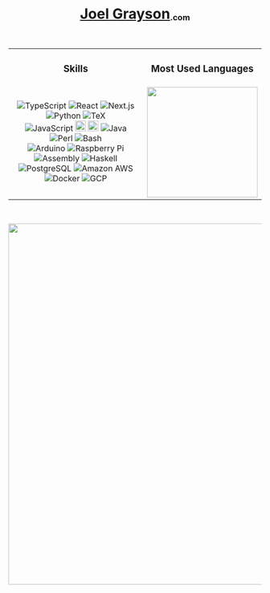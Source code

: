 <h1 align='center'><a href='https://joelgrayson.com' target='_blank'>Joel Grayson<sub><sup><sub>.com</sub></sup></sub></a></h1>

<br/>

<table align='center'>
    <tr>
        <td><h3 align='center'>Skills</h3></td>
        <td><h3 align='center'>Most Used Languages</h3></td>
    </tr>
    <tr>
        <td>
            <!--
                # Icon Sources
                * custom-icon-badges.demolab.com for custom icons
                * simpleicons.org for already usable icons
                * shields.io/badges/static-badge has badge URL documentation
            -->
            <div align='center'>
                <img alt="TypeScript" src="https://img.shields.io/badge/Typescript-0076C6.svg?logo=typescript&logoColor=white">
                <img alt="React" src="https://img.shields.io/badge/-React-blue?logo=react">
                <img alt="Next.js" src="https://img.shields.io/badge/-Next-black?logo=next.js">
                <img alt="Python" src="https://img.shields.io/badge/Python-14354C.svg?logo=python&logoColor=f9c44d&color=416aa3">
                <img alt="TeX" src="https://img.shields.io/badge/-TeX-eeeeee">
                <br/>
                <img alt="JavaScript" src="https://img.shields.io/badge/JavaScript-3a3a3a?logo=javascript">
                <img src="https://joelgrayson.com/image/github-profile/C.png" alt="C" width="21" height="21">
                <img src="https://joelgrayson.com/image/github-profile/C++.png" alt="C++" width="21" height="21">
                <img alt="Java" src="https://custom-icon-badges.demolab.com/badge/Java-007396.svg?logo=java&logoColor=white">
                <img alt="Perl" src="https://custom-icon-badges.demolab.com/badge/-Perl-blue?logo=perl-camel-white">
                <img alt="Bash" src="https://img.shields.io/badge/Bash-121011.svg?logo=gnu-bash&logoColor=green">
                <br/>
                <img alt="Arduino" src="https://img.shields.io/badge/-Arduino-00979D?logo=Arduino&logoColor=white">
                <img alt="Raspberry Pi" src="https://img.shields.io/badge/-Raspi-red?logo=raspberrypi">
                <img alt='Assembly' src='https://custom-icon-badges.demolab.com/badge/-Assembly-black?logo=asm&logoColor=white' />
                <img alt="Haskell" src="https://img.shields.io/badge/-Haskell-darkblue?logo=haskell">
                <!-- <img alt="Haskell" src="https://img.shields.io/badge/-OpenSSL-red"> -->
                <br/>
                <img alt="PostgreSQL" src="https://img.shields.io/badge/PostgreSQL-316192.svg?logo=postgresql&logoColor=white">
                <img alt="Amazon AWS" src='https://img.shields.io/badge/-AWS-orange?logo=amazonaws'/>
                <img alt="Docker" src='https://img.shields.io/badge/-Docker-blue?logo=docker&logoColor=white'/>
                <img alt="GCP" src='https://img.shields.io/badge/-GCP-blue?logo=googlecloud&logoColor=white' />
            </div>
        </td>
        <td>
            <img src="https://github-readme-stats.vercel.app/api/top-langs/?username=joelgrayson&langs_count=24&layout=compact&line_height&theme=vue&hide_title=true&hide=jupyter%20notebook,css,html,python" height="220"/>
        </td>
    </tr>
</table>

<br/>

<p align='center'>
    <a href='https://skyline.github.com/JoelGrayson/' target='_blank'>
        <img src="https://github-profile-summary-cards.vercel.app/api/cards/profile-details?username=joelgrayson&theme=github&hide_title=true" width="720"/>
    </a>
</p>
